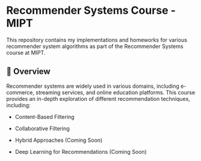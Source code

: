 # Recommender Systems Course - MIPT

This repository contains my implementations and homeworks for various recommender system algorithms as part of the Recommender Systems course at MIPT.

## 📌 Overview

Recommender systems are widely used in various domains, including e-commerce, streaming services, and online education platforms. This course provides an in-depth exploration of different recommendation techniques, including:

- Content-Based Filtering

- Collaborative Filtering

- Hybrid Approaches (Coming Soon)

- Deep Learning for Recommendations (Coming Soon)